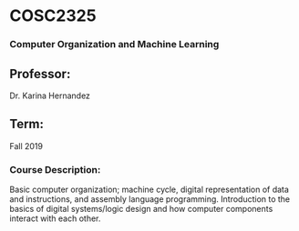 # COSC2325

### Computer Organization and Machine Learning

## Professor: 
Dr. Karina Hernandez

## Term:      
Fall 2019

### Course Description: 
Basic computer organization; machine cycle, digital representation of data and instructions, and assembly language programming. Introduction to the basics of digital systems/logic design and how computer components interact with each other.
